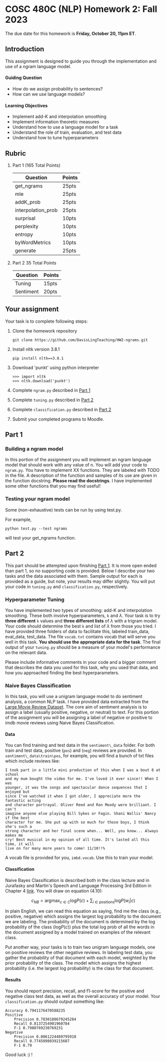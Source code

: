 # COSC 480C (NLP) Homework 2: Fall 2023

The due date for this homework is **Friday, October 20, 11pm ET**.

## Introduction

This assignment is designed to guide you through the implementation and use of a
ngram language model.

#### Guiding Question
- How do we assign probability to sentences? 
- How can we use language models? 

#### Learning Objectives
- Implement add-K and interpolation smoothing
- Implement information theoretic measures
- Understand how to use a language model for a task 
- Understand the role of train, evaluation, and test data
- Understand how to tune hyperparameters

## Rubric 

1. Part 1 (165 Total Points)

    | Question | Points |
    | -------- | ------ | 
    | get\_ngrams  |  25pts      | 
    | mle  |  25pts      | 
    | addK\_prob  |  25pts      | 
    | interpolation\_prob  |  25pts      | 
    | surprisal  |  10pts |
    | perplexity  |  10pts |
    | entropy | 10pts | 
    | byWordMetrics | 10pts |
    | generate | 25pts |

2. Part 2 35 Total Points

    | Question | Points |
    | -------- | ------ | 
    | Tuning | 15pts |
    | Sentiment | 20pts |


## Your assignment

Your task is to complete following steps:

1. Clone the homework repository

    ```
    git clone https://github.com/DavisLingTeaching/HW2-ngrams.git 
    ```

2. Install nltk version 3.8.1

    ```
    pip install nltk==3.8.1
    ```

3. Download 'punkt' using python interpreter

    ```
    >>> import nltk
    >>> nltk.download('punkt')
    ```

4. Complete `ngram.py` described in [Part 1](#part-1)
5. Complete `tuning.py` described in [Part 2](#part-2)
6. Complete `classification.py` described in [Part 2](#part-2)
7. Submit your completed programs to Moodle.

## Part 1

### Building a ngram model

In this portion of the assignment you will implement an ngram language model
that should work with any value of n. You will add your code to `ngram.py`. You
have to implement XX functions. They are labeled with TODO in the file. A
description of the function and samples of its use are given in the function
docstring. **Please read the docstrings**. I have implemented some other
functions that you may find useful! 

### Testing your ngram model

Some (non-exhaustive) tests can be run by using test.py. 

For example, 

    python test.py --test ngrams

will test your get\_ngrams function.


## Part 2

This part should be attempted upon finishing [Part 1](#part-1). It is more open
ended than part 1, so no supporting code is provided. Below I describe your two
tasks and the data associated with them. Sample output for each is provided as a
guide, but note, your results may differ slightly. You will put your code in
`tuning.py` and `classification.py`, respectively.   

### Hyperparameter Tuning

You have implemented two types of smoothing: add-K and interpolation smoothing.
These both involve hyperparameters, `k` and $\lambda$. Your task is to try
**three different** `k` values and **three different lists** of $\lambda$ with a trigram
model. Your code should determine the best `k` and list of $\lambda$ from those
you tried. I have provided three folders of data to facilitate this, labeled
train\_data, eval\_data, test\_data. The file `vocab.txt` contains vocab that
will serve you well in this task. **You should use the appropriate data for
the task**. The final output of your `tuning.py` should be a measure of your
model's performance on the relevant data. 

Please include informative comments in your code and a bigger comment that
describes the data you used for this task, why you used that data, and how you
approached finding the best hyperparameters. 

### Naive Bayes Classification

In this task, you will use a unigram language model to do sentiment analysis, a
common NLP task. I have provided data extracted from the [Large Movie Review
Dataset](https://ai.stanford.edu/~amaas/data/sentiment/). The core aim of
sentiment analysis is to assign a label (usually positive, negative, or neutral)
to text. For this portion of the assignment you will be assigning a label of
negative or positive to imdb movie reviews using Naive Bayes Classification. 

#### Data

You can find training and test data in the `sentiment\_data` folder. For both
train and test data, positive (`pos`) and (`neg`) reviews are provided. In
`sentiment\_data\train\pos`, for example, you will find a bunch of txt files
which include reviews like: 

```
I took part in a little mini production of this when I was a bout 8 at school
and my mum bought the video for me. I've loved it ever since!! When I was
younger, it was the songs and spectacular dance sequences that I enjoyed but
since I've watched it when I got older, I appreciate more the fantastic acting
and character portrayal. Oliver Reed and Ron Moody were brilliant. I can't
imagine anyone else playing Bill Sykes or Fagin. Shani Wallis' Nancy if the best
character for me. She put up with so much for those boys, I think she's such a
strong character and her final scene when... Well, you know... Always makes me
cry! Best musical in my opinion of all time. It's lasted all this time, it will
live on for many more years to come! 11/10!!%
```

A vocab file is provided for you, `imbd.vocab`. Use this to train your model.

#### Classification 

Naive Bayes Classification is described both in the class lecture and in
Jurafasky and Martin's Speech and Language Processing 3rd Edition in Chapter 4
[link](https://web.stanford.edu/~jurafsky/slp3/4.pdf). You will draw on equation
(4.10): 

$$c_{NB} = \text{argmax}_{c\in C} \text{log} P(c) + \sum_{i\in \text{positions}} \text{log} P(w_i | c)$$

In plain English, we can read this equation as saying, find me the class (e.g.,
positive, negative) which assigns the largest log probability to the document we
are labeling. The probability of the document is determined by the log
probability of the class ($\text{log} P(c)$) plus the total log prob of all the
words in the document assigned by a model trained on examples of the relevant
class.  

Put another way, your tasks is to train two unigram language models, one on
positive reviews the other negative reviews. In labeling test data, you gather
the probability of that document with each model, weighted by the prior
probability of the class. The model which assigns the highest probability (i.e.
the largest log probability) is the class for that document. 


#### Results

You should report precision, recall, and f1-score for the positive and negative
class test data, as well as the overall accuracy of your model. Your `classification.py`
should output something like: 

```
Accuracy 0.7941176470588235
Positive
	Precision 0.7830188679245284
	Recall 0.8137254901960784
	F-1 0.7980769230769231
Negative
	Precision 0.8061224489795918
	Recall 0.7745098039215687
	F-1 0.79
```

Good luck :) !
